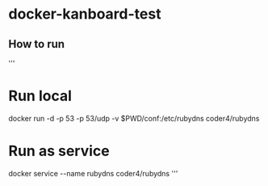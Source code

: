 # docker-kanboard-test

## How to run
'''
# Run local
docker run -d -p 53 -p 53/udp -v $PWD/conf:/etc/rubydns coder4/rubydns
# Run as service
docker service --name rubydns coder4/rubydns
'''
